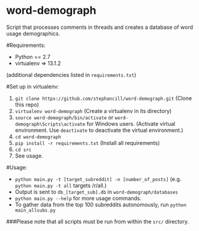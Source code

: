 # word-demograph
Script that processes comments in threads and creates a database of word usage demographics.

#Requirements:
* Python == 2.7
* virtualenv => 13.1.2

(additional dependencies listed in `requirements.txt`)

#Set up in virtualenv:
1. `git clone https://github.com/stephancill/word-demograph.git` (Clone this repo)
2. `virtualenv word-demograph` (Create a virtualenv in its directory)
3. `source word-demograph/bin/activate` or `word-demograph\Scripts\activate` for Windows users. (Activate virtual environment. Use `deactivate` to deactivate the virtual environment.)
4. `cd word-demograph`
5. `pip install -r requirements.txt` (Install all requirements)
6. `cd src`
7. See usage.

#Usage:
* `python main.py -t [target_subreddit] -n [number_of_posts]`
(e.g. `python main.py -t all` targets /r/all.)
* Output is sent to `db_[target_sub].db` in `word-demograph/databases`
* `python main.py --help` for more usage commands.
* To gather data from the top 100 subreddits autonomously, run
`python main_allsubs.py`

###Please note that all scripts must be run from within the `src/` directory.
